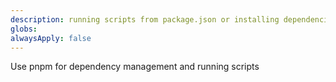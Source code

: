 ```yaml
---
description: running scripts from package.json or installing dependencies
globs: 
alwaysApply: false
---
```

Use pnpm for dependency management and running scripts
